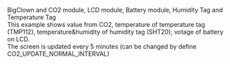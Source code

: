 BigClown and CO2 module, LCD module, Battery module, Humidity Tag and Temperature Tag<br />
This example shows value from CO2, temperature of temperature tag (TMP112), temperature&humidity of humidity tag (SHT20), votage of battery on LCD. <br />
The screen is updated every 5 minutes (can be changed by define CO2_UPDATE_NORMAL_INTERVAL)
